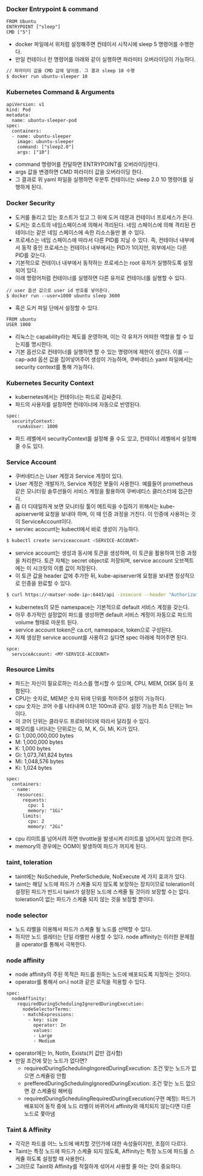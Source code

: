 ### Docker Entrypoint & command
```
FROM Ubuntu
ENTRYPOINT ["sleep"]
CMD ["5"]
```
- docker 파일에서 위처럼 설정해주면 컨테이서 시작시에 sleep 5 명령어를 수행한다.
- 만일 컨테이너 런 명령어를 아래와 같이 실행하면 파라미터 오버라이딩이 가능하다.
```bash
// 파라미터 값을 CMD 값에 덮어씀. 그 결과 sleep 10 수행
$ docker run ubuntu-sleeper 10 
```

### Kubernetes Command & Arguments
```
apiVersion: v1
kind: Pod
metadata:
  name: ubuntu-sleeper-pod
spec:
  containers:
  - name: ubuntu-sleeper
    image: ubuntu-sleeper
    command: ["sleep2.0"]
    args: ["10"]
```
- command 명령어를 전달하면 ENTRYPOINT를 오버라이딩한다.
- args 값을 변경하면 CMD 파라미터 값을 오버라이딩 한다.
- 그 결과로 위 yaml 파일을 실행하면 우분투 컨테이너는 sleep 2.0 10 명령어를 실행하게 된다.

### Docker Security
- 도커를 돌리고 있는 호스트가 있고 그 위에 도커 데몬과 컨테이너 프로세스가 돈다.
- 도커는 호스트의 네임스페이스에 의해서 격리된다. 네임 스페이스에 의해 격리된 컨테이너는 같은 네임 스페이스에 속한 리소스들만 볼 수 있다.
- 프로세스는 네임 스페이스에 따라서 다른 PID를 지닐 수 있다. 즉, 컨테이너 내부에서 동작 중인 프로세스는 컨테이너 내부에서는 PID가 1이지만, 외부에서는 다른 PID를 갖는다.
- 기본적으로 컨테이너 내부에서 동작하는 프로세스는 root 유저가 실행하도록 설정되어 있다.
- 아래 명령어처럼 컨테이너를 실행하면 다른 유저로 컨테이너를 실행할 수 있다.
```
// user 옵션 값으로 user id 번호를 넣어준다.
$ docker run --user=1000 ubuntu sleep 3600
```
- 혹은 도커 파일 단에서 설정할 수 있다.
```
FROM ubuntu
USER 1000
```
- 리눅스는 capability라는 제도를 운영하며, 이는 각 유저가 어떠한 역할을 할 수 있는지를 명시한다.
- 기본 옵션으로 컨테이너를 실행하면 할 수 있는 명령어에 제한이 생긴다. 이를 --cap-add 옵션 값을 집어넣어주어 생성이 가능하며, 쿠버네티스 yaml 파일에서는 security context를 통해 가능하다.

### Kubernetes Security Context 
- kubernetes에서는 컨테이너는 파드로 감싸준다.
- 파드의 사용자를 설정하면 컨테이너에 자동으로 반영된다.
```
spec:
  securityContext:
    runAsUser: 1000
```
- 파드 레벨에서 securityContext를 설정해 줄 수도 있고, 컨테이너 레벨에서 설정해줄 수도 있다.

### Service Account
- 쿠버네티스는 User 계정과 Service 계정이 있다.
- User 계정은 개발자가, Service 계정은 봇들이 사용한다. 예를들어 prometheus 같은 모니터링 솔루션들이 서비스 계정을 활용하여 쿠버네티스 클러스터에 접근한다.
- 좀 더 디테일하게 보면 모니터링 툴이 메트릭을 수집하기 위해서는 kube-apiserver에 요청을 보내야 하며, 이 때 인증 과정을 거친다. 이 인증에 사용하는 것이 ServiceAccount이다.
- serviec acocunt는 kubectl에서 바로 생성이 가능하다.
```bash
$ kubectl create serviceaccount <SERVICE-ACCOUNT>
```
- service account는 생성과 동시에 토큰을 생성하며, 이 토큰을 활용하여 인증 과정을 처리한다. 토큰 자체는 secret object로 저장되며, service account 오브젝트에는 이 시크릿의 이름 값이 저장된다.
- 이 토큰 값을 header 값에 추가한 뒤, kube-apiserver에 요청을 보내면 정상적으로 인증을 완료할 수 있다.
```bash
$ curl https://<matser-node-ip>:6443/api -insecure --header "Authorization: Bearer <YOUR-SERVICE-ACCOUNT-TOKEN>" 
```
- kubernetes의 모든 namespace는 기본적으로 default 서비스 계정을 갖는다.
- 아무 추가적인 설정없이 파드를 생성하면 default 서비스 계정이 자동으로 파드의 volume 형태로 마운트 된다.
- service account token은 ca.crt, namespace, token으로 구성된다.
- 자체 생성한 service account를 사용하고 싶다면 spec 아래에 적어주면 된다.
```
spce:
  serviceAccount: <MY-SERVICE-ACCOUNT>
```

### Resource Limits
- 파드는 자신이 필요로하는 리소스를 명시할 수 있으며, CPU, MEM, DISK 등이 포함된다.
- CPU는 숫자로, MEM은 숫자 뒤에 단위를 적어주어 설정이 가능하다.
- cpu 숫자는 코어 수를 나타내며 0.1은 100m과 같다. 설정 가능한 최소 단위는 1m이다.
- 이 코어 단위는 클라우드 프로바이더에 따라서 달라질 수 있다.
- 메모리를 나타내는 단위로는 G, M, K, Gi, Mi, Ki가 있다.
- G: 1,000,000,000 bytes
- M: 1,000,000 bytes
- K: 1,000 bytes
- Gi: 1,073,741,824 bytes
- Mi: 1,048,576 bytes
- Ki: 1,024 bytes
```
spec:
  containers:
  - name: 
    resources:
      requests:
        cpu: 1
        memory: "1Gi"
      limits:
        cpu: 2
        memory: "2Gi"
```
- cpu 리미트를 넘어서려 하면 throttle을 발생시켜 리미트를 넘어서지 않으려 한다.
- memory의 경우에는 OOM이 발생하여 파드가 꺼지게 된다.

### taint, toleration
- taint에는 NoSchedule, PreferSchedule, NoExecute 세 가지 효과가 있다.
- taint는 해당 노드에 파드가 스케쥴 되지 않도록 보장하는 장치이므로 toleration이 설정된 파드가 반드시 taint가 설정된 노드에 스케쥴 될 것이라 보장할 수는 없다. toleration이 없는 파드가 스케쥴 되지 않는 것을 보장할 뿐이다.

### node selector
- 노드 라벨을 이용해서 파드가 스케쥴 될 노드를 선택할 수 있다.
- 하지만 노드 셀레터는 단일 라벨만 사용할 수 있다.  node affinity는 이러한 문제점을 operator를 통해서 극복한다.

### node affinity
- node affinity의 주된 목적은 파드를 원하는 노드에 배포되도록 지정하는 것이다.
- operator를 통해서 or나 not과 같은 로직을 적용할 수 있다.
```
spec:
  nodeAffinity:
    requiredDuringSchedulingIgnoredDuringExecution:
      nodeSelectorTerms:
      - matchExpressions:
        - key: size
          operator: In
          values:
          - Large
          - Medium
```
- operator에는 In, NotIn, Exists(키 값만 검사함)
- 만일 조건에 맞는 노드가 없다면?
  - requiredDuringSchedulingIngoredDuringExecution: 조건 맞는 노드가 없으면 스케쥴링 안함
  - prefferedDuringSchedulingIgnoredDuringExcution: 조건 맞는 노드 없으면 걍 스케쥴링 해버림
  - requiredDuringSchedulingRequiredDuringExecution(구현 예정): 파드가 배포되어 동작 중에 노드 라벨이 바뀌어서 affinity와 매치되지 않는다면 다른 노드로 쫓아냄

### Taint & Affinity
- 각각은 파드를 어느 노드에 배치할 것인가에 대한 속성들이지만, 초점이 다르다.
- Taint는 특정 노드에 파드가 스케쥴 되지 않도록, Affinity는 특정 노드에 파드를 스케쥴 하도록 설정할 때 사용한다.
- 그러므로 Taint와 Affinity를 적절하게 섞어서 사용할 줄 아는 것이 중요하다.
